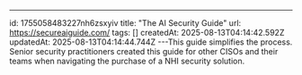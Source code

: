 ---
id: 1755058483227nh6zsxyiv
title: "The AI Security Guide"
url: https://secureaiguide.com/
tags: []
createdAt: 2025-08-13T04:14:42.592Z
updatedAt: 2025-08-13T04:14:44.744Z
---This guide simplifies the process. Senior security practitioners created this guide for other CISOs and their teams when navigating the purchase of a NHI security solution.
